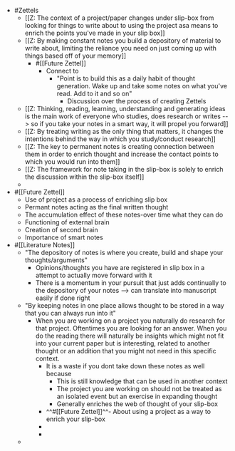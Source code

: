 - #Zettels
    - [[Z: The context of a project/paper changes under slip-box from looking for things to write about to using the project asa means to enrich the points you've made in your slip box]]
    - [[Z: By making constant notes you build a depository of material to write about, limiting the reliance you need on just coming up with things based off of your memory]]
        - #[[Future Zettel]]
            - Connect to
                - "Point is to build this as a daily habit of thought generation. Wake up and take some notes on what you've read. Add to it and so on"
                    - Discussion over the process of creating Zettels
    - [[Z: Thinking, reading, learning, understanding and generating ideas is the main work of everyone who studies, does research or writes --> so if you take your notes in a smart way, it will propel you forward]]
    - [[Z: By treating writing as the only thing that matters, it changes the intentions behind the way in which you study/conduct research]]
    - [[Z: The key to permanent notes is creating connection between them in order to enrich thought and increase the contact points to which you would run into them]]
    - [[Z: The framework for note taking in the slip-box is solely to enrich the discussion within the slip-box itself]]
    - 
- #[[Future Zettel]]
    - Use of project as a process of enriching slip box
    - Permant notes acting as the final written thought
    - The accumulation effect of these notes-over time what they can do
    - Functioning of external brain
    - Creation of second brain
    - Importance of smart notes
- #[[Literature Notes]]
    - "The depository of notes is where you create, build and shape your thoughts/arguments"
        - Opinions/thoughts you have are registered in slip box in a attempt to actually move forward with it
        - There is a momentum in your pursuit that just adds continually to the depository of your notes --> can translate into manuscript easily if done right
    - "By keeping notes in one place allows thought to be stored in a way that you can always run into it"
        - When you are working on a project you naturally do research for that project. Oftentimes you are looking for an answer. When you do the reading there will naturally be insights which might not fit into your current paper but is interesting, related to another thought or an addition that you might not need in this specific context. 
            - It is a waste if you dont take down these notes as well because
                - This is still knowledge that can be used in another context
                - The project you are working on should not be treated as an isolated event but an exercise in expanding thought 
                - Generally enriches the web of thought of your slip-box
            - ^^#[[Future Zettel]]^^- About using a project as a way to enrich your slip-box
            - 
            - 
    - 
